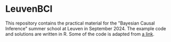 # LeuvenBCI

This repository contains the practical material for the "Bayesian Causal Inference" summer school at Leuven in September 2024. The example code and solutions are written in R. Some of the code is adapted from [a link](github.com/xuyiqing/lalonde).
